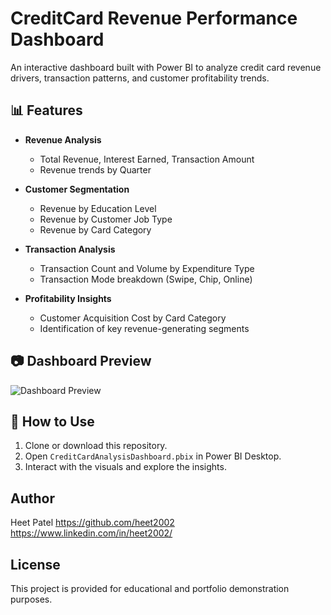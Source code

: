 
# CreditCard Revenue Performance Dashboard

An interactive dashboard built with Power BI to analyze credit card revenue drivers, transaction patterns, and customer profitability trends.

## 📊 Features

- **Revenue Analysis**
  - Total Revenue, Interest Earned, Transaction Amount
  - Revenue trends by Quarter

- **Customer Segmentation**
  - Revenue by Education Level
  - Revenue by Customer Job Type
  - Revenue by Card Category

- **Transaction Analysis**
  - Transaction Count and Volume by Expenditure Type
  - Transaction Mode breakdown (Swipe, Chip, Online)

- **Profitability Insights**
  - Customer Acquisition Cost by Card Category
  - Identification of key revenue-generating segments

## 📷 Dashboard Preview

![Dashboard Preview](DashboardPreview.png)

## 🚀 How to Use

1. Clone or download this repository.
2. Open `CreditCardAnalysisDashboard.pbix` in Power BI Desktop.
3. Interact with the visuals and explore the insights.

## Author

Heet Patel
https://github.com/heet2002
https://www.linkedin.com/in/heet2002/

## License

This project is provided for educational and portfolio demonstration purposes.
